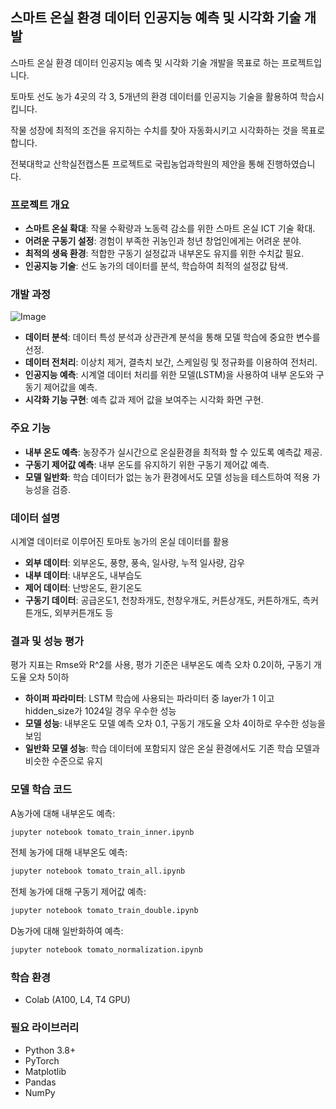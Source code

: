 ## 스마트 온실 환경 데이터 인공지능 예측 및 시각화 기술 개발

  스마트 온실 환경 데이터 인공지능 예측 및 시각화 기술 개발을 목표로 하는 프로젝트입니다. 

  토마토 선도 농가 4곳의 각 3, 5개년의 환경 데이터를 인공지능 기술을 활용하여 학습시킵니다.

  작물 성장에 최적의 조건을 유지하는 수치를 찾아 자동화시키고 시각화하는 것을 목표로 합니다.

  전북대학교 산학실전캡스톤 프로젝트로 국립농업과학원의 제안을 통해 진행하였습니다.

### 프로젝트 개요
 - **스마트 온실 확대**: 작물 수확량과 노동력 감소를 위한 스마트 온실 ICT 기술 확대.
 - **어려운 구동기 설정**: 경험이 부족한 귀농인과 청년 창업인에게는 어려운 분야.
 - **최적의 생육 환경**: 적합한 구동기 설정값과 내부온도 유지를 위한 수치값 필요.
 - **인공지능 기술**: 선도 농가의 데이터를 분석, 학습하여 최적의 설정값 탐색.

### 개발 과정
 ![Image](https://github.com/user-attachments/assets/4b57102f-0675-4000-bf29-78629e62dc1e)
 - **데이터 분석**: 데이터 특성 분석과 상관관계 분석을 통해 모델 학습에 중요한 변수를 선정.
 - **데이터 전처리**: 이상치 제거, 결측치 보간, 스케일링 및 정규화를 이용하여 전처리.
 - **인공지능 예측**: 시계열 데이터 처리를 위한 모델(LSTM)을 사용하여 내부 온도와 구동기 제어값을 예측.
 - **시각화 기능 구현**: 예측 값과 제어 값을 보여주는 시각화 화면 구현.

### 주요 기능
 - **내부 온도 예측**: 농장주가 실시간으로 온실환경을 최적화 할 수 있도록 예측값 제공.
 - **구동기 제어값 예측**: 내부 온도를 유지하기 위한 구동기 제어값 예측.
 - **모델 일반화**: 학습 데이터가 없는 농가 환경에서도 모델 성능을 테스트하여 적용 가능성을 검증.

### 데이터 설명
 시계열 데이터로 이루어진 토마토 농가의 온실 데이터를 활용
 - **외부 데이터**: 외부온도, 풍향, 풍속, 일사량, 누적 일사량, 감우
 - **내부 데이터**: 내부온도, 내부습도
 - **제어 데이터**: 난방온도, 환기온도
 - **구동기 데이터**: 공급온도1, 천창좌개도, 천창우개도, 커튼상개도, 커튼하개도, 측커튼개도, 외부커튼개도 등

### 결과 및 성능 평가
 평가 지표는 Rmse와 R^2를 사용, 평가 기준은 내부온도 예측 오차 0.2이하, 구동기 개도율 오차 5이하
 - **하이퍼 파라미터**: LSTM 학습에 사용되는 파라미터 중 layer가 1 이고 hidden_size가 1024일 경우 우수한 성능
 - **모델 성능**: 내부온도 모델 예측 오차 0.1, 구동기 개도율 오차 4이하로 우수한 성능을 보임
 - **일반화 모델 성능**: 학습 데이터에 포함되지 않은 온실 환경에서도 기존 학습 모델과 비슷한 수준으로 유지

### 모델 학습 코드
  A농가에 대해 내부온도 예측:
  ```bash
  jupyter notebook tomato_train_inner.ipynb
  ```

  전체 농가에 대해 내부온도 예측:
  ```bash
  jupyter notebook tomato_train_all.ipynb
  ```

  전체 농가에 대해 구동기 제어값 예측:
  ```bash
  jupyter notebook tomato_train_double.ipynb
  ```

  D농가에 대해 일반화하여 예측:
  ```bash
  jupyter notebook tomato_normalization.ipynb
  ```

### 학습 환경
 - Colab (A100, L4, T4 GPU)

### 필요 라이브러리
 - Python 3.8+
 - PyTorch
 - Matplotlib
 - Pandas
 - NumPy
